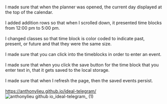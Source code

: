 <br>I made sure that when the planner was opened, the current day displayed at the top of the calendar.</br>
<br>I added addition rows so that when I scrolled down, it presented time blocks from 12:00 pm to 5:00 pm.</br>
<br>I changed classes so that time block is color coded to indicate past, present, or future and that they were the same size.</br>
<br>I made sure that you can click into the timeblocks in order to enter an event.</br>
<br>I made sure that when you click the save button for the time block that you enter text in, that it gets saved to the local storage.</br>
<br>I made sure that when I refresh the page, then the saved events persist.</br>
<br>https://anthonylieu.github.io/ideal-telegram/</br>
![anthonylieu github io_ideal-telegram_ (1)](https://user-images.githubusercontent.com/38957648/226384250-3c3f158d-c7f3-4add-8448-a32375288ded.png)
